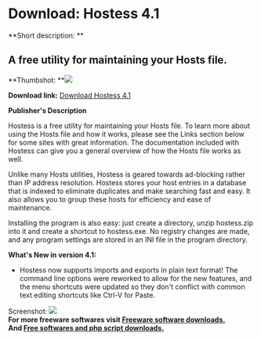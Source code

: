 # Download: Hostess 4.1

**Short description: **

## A free utility for maintaining your Hosts file.

  
**Thumbshot: **![](http://www.freewarefiles.com/screenshot/hostess31_md.gif)   
  
**Download link:** [Download Hostess 4.1](http://freesoftwares.boysofts.com/Hostess_program_32476.html)  
  

**Publisher's Description**  
  

Hostess is a free utility for maintaining your Hosts file. To learn more about
using the Hosts file and how it works, please see the Links section below for
some sites with great information. The documentation included with Hostess can
give you a general overview of how the Hosts file works as well.

Unlike many Hosts utilities, Hostess is geared towards ad-blocking rather than
IP address resolution. Hostess stores your host entries in a database that is
indexed to eliminate duplicates and make searching fast and easy. It also
allows you to group these hosts for efficiency and ease of maintenance.

Installing the program is also easy: just create a directory, unzip
hostess.zip into it and create a shortcut to hostess.exe. No registry changes
are made, and any program settings are stored in an INI file in the program
directory.

**What's New in version 4.1:**

  * Hostess now supports imports and exports in plain text format! The command line options were reworked to allow for the new features, and the menu shortcuts were updated so they don't conflict with common text editing shortcuts like Ctrl-V for Paste. 

  
  
Screenshot: ![](http://www.freewarefiles.com/screenshot/hostess31.gif)  
**For more freeware softwares visit [Freeware software downloads.](http://freesoftwares.boysofts.com/)**   
**And [Free softwares and php script downloads.](http://www.boysofts.com/)**

